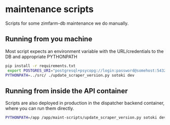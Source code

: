 # maintenance scripts

Scripts for some zimfarm-db maintenance we do manually.

## Running from you machine

Most script expects an environment variable with the URL/credentials to the DB and appropriate PYTHONPATH

```sh
pip install -r requirements.txt
 export POSTGRES_URI="postgresql+psycopg://login:password@somehost:5432/zimfarm"
PYTHONPATH=../src/ ./update_scraper_version.py sotoki dev
```

## Running from inside the API container

Scripts are also deployed in production in the dispatcher backend container, where you can run them directly.

```sh
PYTHONPATH=/app /app/maint-scripts/update_scraper_version.py sotoki dev
```